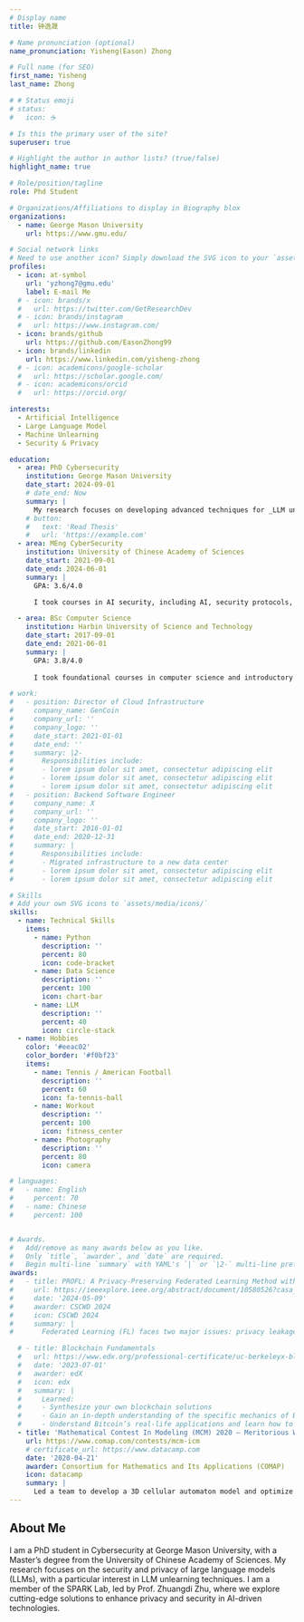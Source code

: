 ```yaml
---
# Display name
title: 钟逸晟

# Name pronunciation (optional)
name_pronunciation: Yisheng(Eason) Zhong

# Full name (for SEO)
first_name: Yisheng
last_name: Zhong

# # Status emoji
# status:
#   icon: ☕️

# Is this the primary user of the site?
superuser: true

# Highlight the author in author lists? (true/false)
highlight_name: true

# Role/position/tagline
role: Phd Student

# Organizations/Affiliations to display in Biography blox
organizations:
  - name: George Mason University
    url: https://www.gmu.edu/

# Social network links
# Need to use another icon? Simply download the SVG icon to your `assets/media/icons/` folder.
profiles:
  - icon: at-symbol
    url: 'yzhong7@gmu.edu'
    label: E-mail Me
  # - icon: brands/x
  #   url: https://twitter.com/GetResearchDev
  # - icon: brands/instagram
  #   url: https://www.instagram.com/
  - icon: brands/github
    url: https://github.com/EasonZhong99
  - icon: brands/linkedin
    url: https://www.linkedin.com/yisheng-zhong
  # - icon: academicons/google-scholar
  #   url: https://scholar.google.com/
  # - icon: academicons/orcid
  #   url: https://orcid.org/

interests:
  - Artificial Intelligence
  - Large Language Model
  - Machine Unlearning
  - Security & Privacy

education:
  - area: PhD Cybersecurity
    institution: George Mason University
    date_start: 2024-09-01
    # date_end: Now
    summary: |
      My research focuses on developing advanced techniques for _LLM unlearning_. Supervised by Prof Zhuangdi Zhu (https://zhuangdizhu.github.io/).
    # button:
    #   text: 'Read Thesis'
    #   url: 'https://example.com'
  - area: MEng CyberSecurity
    institution: University of Chinese Academy of Sciences
    date_start: 2021-09-01
    date_end: 2024-06-01
    summary: |
      GPA: 3.6/4.0

      I took courses in AI security, including AI, security protocols, cryptography, and privacy-preserving machine learning, which built a solid foundation for my research. After completing the coursework, I explored the intersection of machine learning and information security, focusing on defending against poisoning attacks while preserving privacy in federated learning. I completed this research, and a paper from the work was accepted by CSCWD 2024.

  - area: BSc Computer Science
    institution: Harbin University of Science and Technology
    date_start: 2017-09-01
    date_end: 2021-06-01
    summary: |
      GPA: 3.8/4.0
      
      I took foundational courses in computer science and introductory courses in machine learning. With my learning ability and self-motivation, I achieved a GPA of 3.8/5.0 and earned a direct admission to pursue a Master’s degree at the Chinese Academy of Sciences, the top scientific research institution in China.

# work:
#   - position: Director of Cloud Infrastructure
#     company_name: GenCoin
#     company_url: ''
#     company_logo: ''
#     date_start: 2021-01-01
#     date_end: ''
#     summary: |2-
#       Responsibilities include:
#       - lorem ipsum dolor sit amet, consectetur adipiscing elit
#       - lorem ipsum dolor sit amet, consectetur adipiscing elit
#       - lorem ipsum dolor sit amet, consectetur adipiscing elit
#   - position: Backend Software Engineer
#     company_name: X
#     company_url: ''
#     company_logo: ''
#     date_start: 2016-01-01
#     date_end: 2020-12-31
#     summary: |
#       Responsibilities include:
#       - Migrated infrastructure to a new data center
#       - lorem ipsum dolor sit amet, consectetur adipiscing elit
#       - lorem ipsum dolor sit amet, consectetur adipiscing elit

# Skills
# Add your own SVG icons to `assets/media/icons/`
skills:
  - name: Technical Skills
    items:
      - name: Python
        description: ''
        percent: 80
        icon: code-bracket
      - name: Data Science
        description: ''
        percent: 100
        icon: chart-bar
      - name: LLM
        description: ''
        percent: 40
        icon: circle-stack
  - name: Hobbies
    color: '#eeac02'
    color_border: '#f0bf23'
    items:
      - name: Tennis / American Football
        description: ''
        percent: 60
        icon: fa-tennis-ball
      - name: Workout
        description: ''
        percent: 100
        icon: fitness_center
      - name: Photography
        description: ''
        percent: 80
        icon: camera

# languages:
#   - name: English
#     percent: 70
#   - name: Chinese
#     percent: 100


# Awards.
#   Add/remove as many awards below as you like.
#   Only `title`, `awarder`, and `date` are required.
#   Begin multi-line `summary` with YAML's `|` or `|2-` multi-line prefix and indent 2 spaces below.
awards:
#   - title: PROFL: A Privacy-Preserving Federated Learning Method with Stringent Defense Against Poisoning Attacks
#     url: https://ieeexplore.ieee.org/abstract/document/10580526?casa_token=deqmNK4j6TIAAAAA:V-FHmr6lWWIkSIYbUbVlhP5MBZTLblHGQnbgTjeeo83dnr8hE-HscHnYW5ukLg832cil_T_b
#     date: '2024-05-09'
#     awarder: CSCWD 2024
#     icon: CSCWD 2024
#     summary: |
#       Federated Learning (FL) faces two major issues: privacy leakage and poisoning attacks, which may seriously undermine the reliability and security of the system. Overcoming them simultaneously poses a great challenge. This is because privacy protection policies prohibit access to users’ local gradients to avoid privacy leakage, while Byzantine-robust methods necessitate access to these gradients to defend against poisoning attacks. To address these problems, we propose a novel privacy-preserving Byzantine-robust FL framework PROFL. PROFL is based on the two-trapdoor additional homomorphic encryption algorithm and blinding techniques to ensure the data privacy of the entire FL process. During the defense process, PROFL first utilize secure Multi-Krum algorithm to remove malicious gradients at the user level. Then, according to the Pauta criterion, we innovatively propose a statistic-based privacy-preserving defense algorithm to eliminate outlier interference at the feature level and resist impersonation poisoning attacks with stronger concealment. Detailed theoretical analysis proves the security and efficiency of the proposed method. We conducted extensive experiments on two benchmark datasets, and PROFL improved accuracy by 39% to 75% across different attack settings compared to similar privacy-preserving robust methods, demonstrating its significant advantage in robustness.

  # - title: Blockchain Fundamentals
  #   url: https://www.edx.org/professional-certificate/uc-berkeleyx-blockchain-fundamentals
  #   date: '2023-07-01'
  #   awarder: edX
  #   icon: edx
  #   summary: |
  #     Learned:
  #     - Synthesize your own blockchain solutions
  #     - Gain an in-depth understanding of the specific mechanics of Bitcoin
  #     - Understand Bitcoin’s real-life applications and learn how to attack and destroy Bitcoin, Ethereum, smart contracts and Dapps, and alternatives to Bitcoin’s Proof-of-Work consensus algorithm
  - title: 'Mathematical Contest In Modeling (MCM) 2020 – Meritorious Winner'
    url: https://www.comap.com/contests/mcm-icm
    # certificate_url: https://www.datacamp.com
    date: '2020-04-21'
    awarder: Consortium for Mathematics and Its Applications (COMAP)
    icon: datacamp
    summary: |
      Led a team to develop a 3D cellular automaton model and optimize it using genetic algorithms to solve an open-ended problem. Organized regular pre-competition meetings and simulated contests to enhance team collaboration. Took charge of developing mathematical models, algorithm design, and implementation. Recognized for exceptional teamwork, leadership, and technical contributions.
---
```


## About Me

I am a PhD student in Cybersecurity at George Mason University, with a Master’s degree from the University of Chinese Academy of Sciences. My research focuses on the security and privacy of large language models (LLMs), with a particular interest in LLM unlearning techniques. I am a member of the SPARK Lab, led by Prof. Zhuangdi Zhu, where we explore cutting-edge solutions to enhance privacy and security in AI-driven technologies.